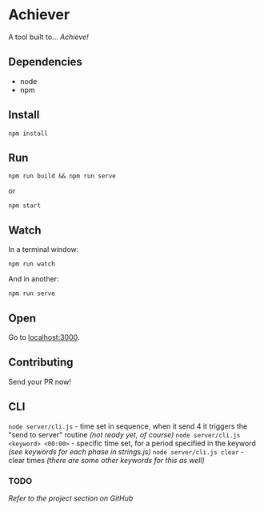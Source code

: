 # Achiever

A tool built to... _Achieve!_

## Dependencies

- node
- npm

## Install

    npm install

## Run

    npm run build && npm run serve

or

    npm start

## Watch

In a terminal window:

    npm run watch

And in another:

    npm run serve

## Open

Go to [localhost:3000](http://localhost:3000).

## Contributing

Send your PR now!

## CLI

`node server/cli.js` - time set in sequence, when it send 4 it triggers the "send to server" routine _(not ready yet, of course)_
`node server/cli.js <keyword> <00:00>` - specific time set, for a period specified in the keyword _(see keywords for each phase in strings.js)_
`node server/cli.js clear` - clear times _(there are some other keywords for this as well)_

### TODO

_Refer to the project section on GitHub_